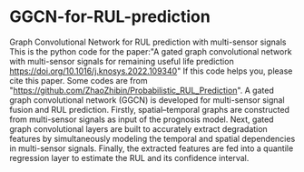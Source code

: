 # GGCN-for-RUL-prediction
Graph Convolutional Network for RUL prediction with multi-sensor signals
This is the python code for the paper:"A gated graph convolutional network with multi-sensor signals for remaining useful life prediction
https://doi.org/10.1016/j.knosys.2022.109340"
If this code helps you, please cite this paper.
Some codes are from "https://github.com/ZhaoZhibin/Probabilistic_RUL_Prediction".
A gated graph convolutional network (GGCN) is developed for multi-sensor signal fusion and RUL prediction. Firstly, spatial–temporal graphs
are constructed from multi-sensor signals as input of the prognosis model. Next, gated graph convolutional layers are built to accurately 
extract degradation features by simultaneously modeling the temporal and spatial dependencies in multi-sensor signals. Finally, the extracted
features are fed into a quantile regression layer to estimate the RUL and its confidence interval.
